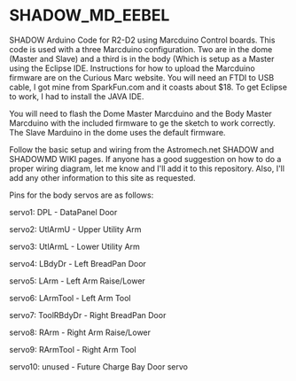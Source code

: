 # SHADOW_MD_EEBEL
SHADOW Arduino Code for R2-D2 using Marcduino Control boards.  This code is used with a three Marcduino configuration.  Two are in the dome (Master and Slave) and a third is in the body (Which is setup as a Master using the Eclipse IDE.  Instructions for how to upload the Marcduino firmware are on the Curious Marc website. You will need an FTDI to USB cable, I got mine from SparkFun.com and it coasts about $18.  To get Eclipse to work, I had to install the JAVA IDE.

You will need to flash the Dome Master Marcduino and the Body Master Marcduino with the included firmware to ge the sketch to work correctly.  The Slave Marduino in the dome uses the default firmware.

Follow the basic setup and wiring from the Astromech.net SHADOW and SHADOWMD WIKI pages.  If anyone has a good suggestion on how to do a proper wiring diagram, let me know and I'll add it to this repository.  Also, I'll add any other information to this site as requested.

Pins for the body servos are as follows:

servo1:  DPL - DataPanel Door

servo2:  UtlArmU - Upper Utility Arm

servo3:  UtlArmL - Lower Utility Arm

servo4:  LBdyDr - Left BreadPan Door

servo5:  LArm - Left Arm Raise/Lower

servo6:  LArmTool - Left Arm Tool

servo7:  ToolRBdyDr - Right BreadPan Door

servo8:  RArm - Right Arm Raise/Lower

servo9:  RArmTool - Right Arm Tool

servo10: unused - Future Charge Bay Door servo
  
